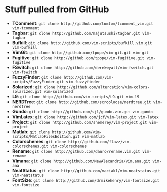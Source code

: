 # Stuff pulled from GitHub

* **TComment**:           `git clone http://github.com/tomtom/tcomment_vim.git vim-tcomment`
* **Tagbar**:             `git clone http://github.com/majutsushi/tagbar.git vim-tagbar`
* **Bufkill**:            `git clone http://github.com/vim-scripts/bufkill.vim.git vim-bufkill`
* **VimGit**:             `git clone http://github.com/tpope/vim-git.git vim-git`
* **Fugitive**:           `git clone http://github.com/tpope/vim-fugitive.git vim-fugitive`
* **FSwitch**:            `git clone http://github.com/derekwyatt/vim-fswitch.git vim-fswitch`
* **FuzzyFinder**:        `git clone http://github.com/vim-scripts/FuzzyFinder.git vim-fuzzyfinder`
* **Solarized**:          `git clone http://github.com/altercation/vim-colors-solarized.git vim-solarized`
* **L9**:                 `git clone http://github.com/vim-scripts/L9.git vim-l9`
* **NERDTree**:           `git clone http://github.com/scrooloose/nerdtree.git vim-nerdtree`
* **Gundo**:              `git clone http://github.com/sjl/gundo.vim.git vim-gundo`
* **VimLatex**:           `git clone http://github.com/jcf/vim-latex.git vim-latex`
* **Project**:            `git clone http://github.com/shemerey/vim-project.git vim-project`
* **Matlab**:             `git clone http://github.com/vim-scripts/MatlabFilesEdition.git vim-matlab`
* **Colorschemes**:       `git clone http://github.com/flazz/vim-colorschemes.git vim-colorschemes`
* **Rename**:             `git clone http://github.com/danro/rename.vim.git vim-rename`
* **Vimana**:             `git clone http://github.com/NewAlexandria/vim.ana.git vim-ana`
* **NeatStatus**:         `git clone http://github.com/maciakl/vim-neatstatus.git vim-neatstatus` 
* **FontSize**:           `git clone http://github.com/drmikehenry/vim-fontsize.git vim-fontsize`
